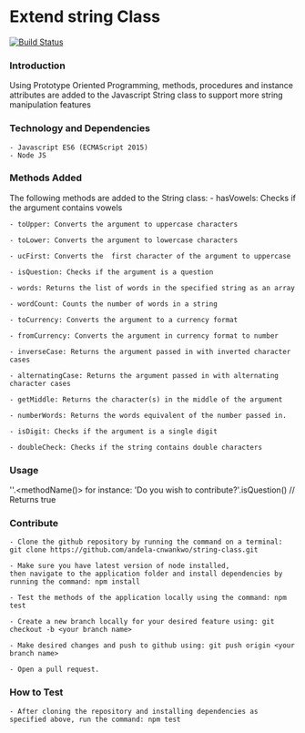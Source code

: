 # Extend string Class

[![Build Status](https://travis-ci.org/andela-cnwankwo/string-class.svg?branch=develop)](https://travis-ci.org/andela-cnwankwo/string-class)

### Introduction
Using Prototype Oriented Programming, methods, procedures and instance attributes are added to the Javascript String class to support more string manipulation features

### Technology and Dependencies
    - Javascript ES6 (ECMAScript 2015)
    - Node JS

### Methods Added
 The following methods are added to the String class:
    - hasVowels: Checks if the argument contains vowels 

    - toUpper: Converts the argument to uppercase characters

    - toLower: Converts the argument to lowercase characters

    - ucFirst: Converts the  first character of the argument to uppercase

    - isQuestion: Checks if the argument is a question

    - words: Returns the list of words in the specified string as an array

    - wordCount: Counts the number of words in a string

    - toCurrency: Converts the argument to a currency format

    - fromCurrency: Converts the argument in currency format to number

    - inverseCase: Returns the argument passed in with inverted character cases

    - alternatingCase: Returns the argument passed in with alternating character cases

    - getMiddle: Returns the character(s) in the middle of the argument

    - numberWords: Returns the words equivalent of the number passed in.

    - isDigit: Checks if the argument is a single digit

    - doubleCheck: Checks if the string contains double characters

### Usage
'<argument>'.<methodName()> for instance: 'Do you wish to contribute?'.isQuestion()  // Returns true


### Contribute
    - Clone the github repository by running the command on a terminal: git clone https://github.com/andela-cnwankwo/string-class.git

    - Make sure you have latest version of node installed, 
    then navigate to the application folder and install dependencies by running the command: npm install

    - Test the methods of the application locally using the command: npm test

    - Create a new branch locally for your desired feature using: git checkout -b <your branch name>

    - Make desired changes and push to github using: git push origin <your branch name>

    - Open a pull request.

### How to Test
    - After cloning the repository and installing dependencies as specified above, run the command: npm test
